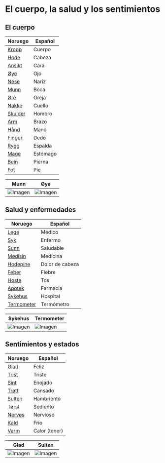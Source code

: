 # El cuerpo, la salud y los sentimientos

## El cuerpo

| Noruego     | Español      |
|-------------|--------------|
| [Kropp](https://forvo.com/word/kropp/)       | Cuerpo       |
| [Hode](https://forvo.com/word/hode/)        | Cabeza       |
| [Ansikt](https://forvo.com/word/ansikt/)      | Cara         |
| [Øye](https://forvo.com/word/%C3%B8ye/)         | Ojo          |
| [Nese](https://forvo.com/word/nese/)        | Nariz        |
| [Munn](https://forvo.com/word/munn/)        | Boca         |
| [Øre](https://forvo.com/word/%C3%B8re/)         | Oreja        |
| [Nakke](https://forvo.com/word/nakke/)       | Cuello       |
| [Skulder](https://forvo.com/word/skulder/)     | Hombro       |
| [Arm](https://forvo.com/word/arm/)         | Brazo        |
| [Hånd](https://forvo.com/word/h%C3%A5nd/)        | Mano         |
| [Finger](https://forvo.com/word/finger/)      | Dedo         |
| [Rygg](https://forvo.com/word/rygg/)        | Espalda      |
| [Mage](https://forvo.com/word/mage/)        | Estómago     |
| [Bein](https://forvo.com/word/bein/)        | Pierna       |
| [Fot](https://forvo.com/word/fot/)         | Pie          |

| Munn                    | Øye                     |
|----------------------------------|----------------------------------|
| ![Imagen](https://i.postimg.cc/dQSwLZPQ/pexels-shiny-diamond-3762453.jpg)   | ![Imagen](https://i.postimg.cc/Dy9hcVwt/pexels-shiny-diamond-3373714.jpg)   |

## Salud y enfermedades

| Noruego     | Español       |
|-------------|---------------|
| [Lege](https://forvo.com/word/lege/)        | Médico        |
| [Syk](https://forvo.com/word/syk/)         | Enfermo       |
| [Sunn](https://forvo.com/word/sunn/)        | Saludable     |
| [Medisin](https://forvo.com/word/medisin/)     | Medicina      |
| [Hodepine](https://forvo.com/word/hodepine/)    | Dolor de cabeza |
| [Feber](https://forvo.com/word/feber/)       | Fiebre        |
| [Hoste](https://forvo.com/word/hoste/)       | Tos           |
| [Apotek](https://forvo.com/word/apotek/)      | Farmacia      |
| [Sykehus](https://forvo.com/word/sykehus/)     | Hospital      |
| [Termometer](https://forvo.com/word/termometer/)  | Termómetro    |

| Sykehus                    | Termometer                     |
|----------------------------------|----------------------------------|
| ![Imagen](https://i.postimg.cc/MpncnJrN/pexels-pixabay-236380.jpg)   | ![Imagen](https://i.postimg.cc/L6NfqT4Y/winel-sutanto-2oeg-F67ik-OM-unsplash.jpg)   |

## Sentimientos y estados

| Noruego     | Español        |
|-------------|----------------|
| [Glad](https://forvo.com/word/glad/)        | Feliz          |
| [Trist](https://forvo.com/word/trist/)       | Triste         |
| [Sint](https://forvo.com/word/sint/)        | Enojado        |
| [Trøtt](https://forvo.com/word/tr%C3%B8tt/)       | Cansado        |
| [Sulten](https://forvo.com/word/sulten/)      | Hambriento     |
| [Tørst](https://forvo.com/word/t%C3%B8rst/)       | Sediento       |
| [Nervøs](https://forvo.com/word/nerv%C3%B8s/)      | Nervioso       |
| [Kald](https://forvo.com/word/kald/)        | Frío           |
| [Varm](https://forvo.com/word/varm/)        | Calor (tener)  |

| Glad                    | Sulten                     |
|----------------------------------|----------------------------------|
| ![Imagen](https://i.postimg.cc/qqZJrz0R/pexels-olly-774866.jpg)   | ![Imagen](https://i.postimg.cc/bwSJzHZj/pexels-tim-samuel-6697366.jpg)   |
